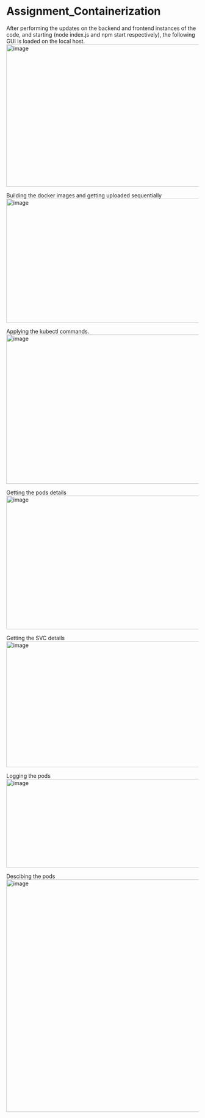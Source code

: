 # Assignment_Containerization

After performing the updates on the backend and frontend instances of the code, and starting (node index.js and npm start respectively), the following GUI is loaded on the local host.
<img width="940" height="373" alt="image" src="https://github.com/user-attachments/assets/41643621-08b0-4fb6-a592-b55531a36294" />

Building the docker images and getting uploaded sequentially
<img width="940" height="325" alt="image" src="https://github.com/user-attachments/assets/8047cfe3-a434-4caa-a04a-2c8c9df105d6" />

Applying the kubectl commands.
<img width="940" height="391" alt="image" src="https://github.com/user-attachments/assets/c61e53ac-d9f8-430c-af6c-ca4149022d1c" />

Getting the pods details
<img width="886" height="350" alt="image" src="https://github.com/user-attachments/assets/6a6748fa-ab99-4cf9-836c-8f3fa52e8397" />

Getting the SVC details
<img width="925" height="330" alt="image" src="https://github.com/user-attachments/assets/dfe95ae7-e185-4b69-ad48-3665e32aec96" />

Logging the pods
<img width="940" height="232" alt="image" src="https://github.com/user-attachments/assets/560fc7c0-13cc-4f71-b310-fc9975f277b3" />

Descibing the pods
<img width="940" height="609" alt="image" src="https://github.com/user-attachments/assets/26092a22-7d3f-4a70-8b17-8603bf22440b" />


